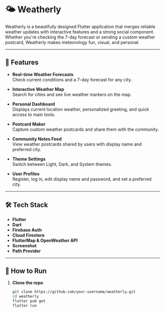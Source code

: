 # 🌤️ Weatherly

Weatherly is a beautifully designed Flutter application that merges reliable weather updates with interactive features and a strong social component. Whether you're checking the 7-day forecast or sending a custom weather postcard, Weatherly makes meteorology fun, visual, and personal.

---

## 📱 Features

- **Real-time Weather Forecasts**  
  Check current conditions and a 7-day forecast for any city.

- **Interactive Weather Map**  
  Search for cities and see live weather markers on the map.

- **Personal Dashboard**  
  Displays current location weather, personalized greeting, and quick access to main tools.

- **Postcard Maker**  
  Capture custom weather postcards and share them with the community.

- **Community Notes Feed**  
  View weather postcards shared by users with display name and preferred city.

- **Theme Settings**  
  Switch between Light, Dark, and System themes.

- **User Profiles**  
  Register, log in, edit display name and password, and set a preferred city.

---

## 🛠 Tech Stack

- **Flutter**  
- **Dart**  
- **Firebase Auth**  
- **Cloud Firestore**  
- **FlutterMap & OpenWeather API**  
- **Screenshot**  
- **Path Provider**  

---

## 🧪 How to Run

1. **Clone the repo**
   ```bash
   git clone https://github.com/your-username/weatherly.git
   cd weatherly
   flutter pub get
   flutter run


